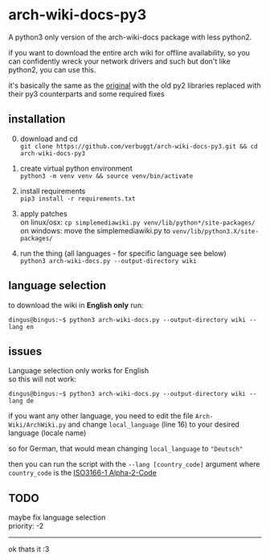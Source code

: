 # arch-wiki-docs-py3
A python3 only version of the arch-wiki-docs package with less python2. 

if you want to download the entire arch wiki for offline availability, so you can confidently wreck your network drivers and such but don't like python2, you can use this.

it's basically the same as the [original](https://archlinux.org/packages/community/any/arch-wiki-docs/) with the old py2 libraries replaced with their py3 counterparts and some required fixes

## installation
0. download and cd<br>
`git clone https://github.com/verbuggt/arch-wiki-docs-py3.git && cd arch-wiki-docs-py3`

1. create virtual python environment<br>
`python3 -m venv venv && source venv/bin/activate`

2. install requirements<br>
`pip3 install -r requirements.txt`

3. apply patches<br>
on linux/osx: `cp simplemediawiki.py venv/lib/python*/site-packages/`<br>
on windows: move the simplemediawiki.py to `venv/lib/python3.X/site-packages/`

4. run the thing (all languages - for specific language see below)<br>
`python3 arch-wiki-docs.py --output-directory wiki`

## language selection
to download the wiki in **English only** run:

```console
dingus@bingus:~$ python3 arch-wiki-docs.py --output-directory wiki --lang en
```

## issues
Language selection only works for English<br>
so this will not work:

```console
dingus@bingus:~$ python3 arch-wiki-docs.py --output-directory wiki --lang de
```

if you want any other language, you need to edit the file `Arch-Wiki/ArchWiki.py` and change `local_language` (line 16) to your desired language (locale name)

so for German, that would mean changing `local_language` to `"Deutsch"`

then you can run the script with the `--lang [country_code]` argument where `country_code` is the [ISO3166-1 Alpha-2-Code](https://en.wikipedia.org/wiki/ISO_3166-1_alpha-2#Officially_assigned_code_elements)

## TODO
maybe fix language selection<br>
priority: -2

---
ok thats it :3<br>
